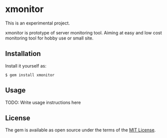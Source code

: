 # xmonitor

This is an experimental project.

xmonitor is prototype of server monitoring tool. Aiming at easy and low cost monitoring tool for hobby use or small site.

## Installation

Install it yourself as:

    $ gem install xmonitor

## Usage

TODO: Write usage instructions here

## License

The gem is available as open source under the terms of the [MIT License](http://opensource.org/licenses/MIT).
